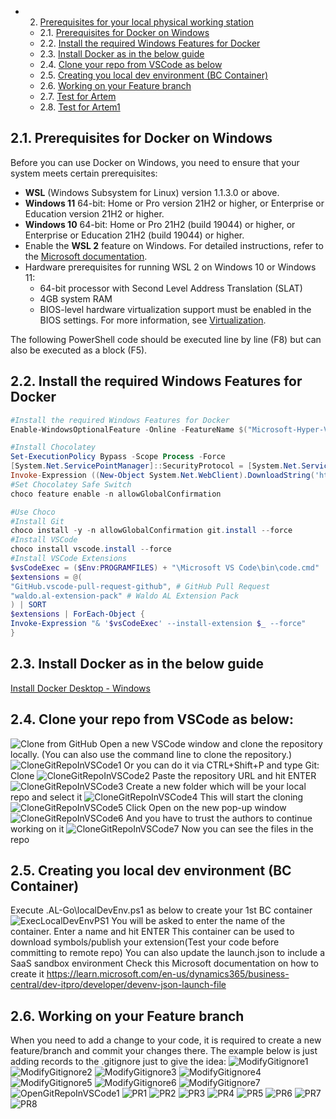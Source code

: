 - 2. [Prerequisites for your local physical working station](#2-prerequisites-for-docker-on-windows)
   - 2.1. [Prerequisites for Docker on Windows](#21-prequisites-for-docker-on-windows)
   - 2.2. [Install the required Windows Features for Docker](#22-install-the-required-windows-features-for-docker)
   -  2.3. [Install Docker as in the below guide](#23-install-docker-as-in-the-below-guide)
   -  2.4. [Clone your repo from VSCode as below](#24-clone-your-repo-from-vscode-as-below)
   -  2.5. [Creating you local dev environment (BC Container)](#25-creating-you-local-dev-environment-bc-container)
   -  2.6. [Working on your Feature branch](#26-working-on-your-feature-branch)
   -  2.7. [Test for Artem](#27-test-for-artem)
   -  2.8. [Test for Artem1](#28-test-for-artem1)

## 2.1. Prerequisites for Docker on Windows

Before you can use Docker on Windows, you need to ensure that your system meets certain prerequisites:

- **WSL** (Windows Subsystem for Linux) version 1.1.3.0 or above.
- **Windows 11** 64-bit: Home or Pro version 21H2 or higher, or Enterprise or Education version 21H2 or higher.
- **Windows 10** 64-bit: Home or Pro 21H2 (build 19044) or higher, or Enterprise or Education 21H2 (build 19044) or higher.
- Enable the **WSL 2** feature on Windows. For detailed instructions, refer to the [Microsoft documentation](https://docs.microsoft.com/en-us/windows/wsl/install).
- Hardware prerequisites for running WSL 2 on Windows 10 or Windows 11:
  - 64-bit processor with Second Level Address Translation (SLAT)
  - 4GB system RAM
  - BIOS-level hardware virtualization support must be enabled in the BIOS settings. For more information, see [Virtualization](https://docs.microsoft.com/en-us/virtualization/hyper-v-on-windows/quick-start/enable-hyper-v).

The following PowerShell code should be executed line by line (F8) but can also be executed as a block (F5).

## 2.2. Install the required Windows Features for Docker

```powershell
#Install the required Windows Features for Docker
Enable-WindowsOptionalFeature -Online -FeatureName $("Microsoft-Hyper-V", "Containers") -All

#Install Chocolatey
Set-ExecutionPolicy Bypass -Scope Process -Force
[System.Net.ServicePointManager]::SecurityProtocol = [System.Net.ServicePointManager]::SecurityProtocol -bor 3072
Invoke-Expression ((New-Object System.Net.WebClient).DownloadString('https://chocolatey.org/install.ps1'))
#Set Chocolatey Safe Switch
choco feature enable -n allowGlobalConfirmation

#Use Choco
#Install Git
choco install -y -n allowGlobalConfirmation git.install --force
#Install VSCode
choco install vscode.install --force
#Install VSCode Extensions
$vsCodeExec = ($Env:PROGRAMFILES) + "\Microsoft VS Code\bin\code.cmd"
$extensions = @(
"GitHub.vscode-pull-request-github", # GitHub Pull Request
"waldo.al-extension-pack" # Waldo AL Extension Pack
) | SORT
$extensions | ForEach-Object {
Invoke-Expression "& '$vsCodeExec' --install-extension $_ --force"
}
```
## 2.3. Install Docker as in the below guide
[Install Docker Desktop - Windows](https://docs.docker.com/desktop/install/windows-install/)
## 2.4. Clone your repo from VSCode as below:
![Clone from GitHub](https://github.com/ciellosinc/Ciellos-BC-git-flow-template/blob/main/.images/CloneFromGitHub.png)
Open a new VSCode window and clone the repository locally. (You can also use the command line to clone the repository.)
![CloneGitRepoInVSCode1](https://github.com/ciellosinc/Ciellos-BC-git-flow-template/blob/main/.images/CloneGitRepoInVSCode1.png)
Or you can do it via CTRL+Shift+P and type Git: Clone
![CloneGitRepoInVSCode2](https://github.com/ciellosinc/Ciellos-BC-git-flow-template/blob/main/.images/CloneGitRepoInVSCode2.png)
Paste the repository URL and hit ENTER
![CloneGitRepoInVSCode3](https://github.com/ciellosinc/Ciellos-BC-git-flow-template/blob/main/.images/CloneGitRepoInVSCode3.png)
Create a new folder which will be your local repo and select it
![CloneGitRepoInVSCode4](https://github.com/ciellosinc/Ciellos-BC-git-flow-template/blob/main/.images/CloneGitRepoInVSCode4.png)
This will start the cloning
![CloneGitRepoInVSCode5](https://github.com/ciellosinc/Ciellos-BC-git-flow-template/blob/main/.images/CloneGitRepoInVSCode5.png)
Click Open on the new pop-up window
![CloneGitRepoInVSCode6](https://github.com/ciellosinc/Ciellos-BC-git-flow-template/blob/main/.images/CloneGitRepoInVSCode6.png)
And you have to trust the authors to continue working on it
![CloneGitRepoInVSCode7](https://github.com/ciellosinc/Ciellos-BC-git-flow-template/blob/main/.images/CloneGitRepoInVSCode7.png)
Now you can see the files in the repo

## 2.5. Creating you local dev environment (BC Container)
Execute .AL-Go\localDevEnv.ps1 as below to create your 1st BC container
![ExecLocalDevEnvPS1](https://github.com/ciellosinc/Ciellos-BC-git-flow-template/blob/main/.images/ExecLocalDevEnvPS1.png)
You will be asked to enter the name of the container. Enter a name and hit ENTER
This container can be used to download symbols/publish your extension(Test your code before committing to remote repo)
You can also update the launch.json to include a SaaS sandbox environment
Check this Microsoft documentation on how to create it
https://learn.microsoft.com/en-us/dynamics365/business-central/dev-itpro/developer/devenv-json-launch-file

## 2.6. Working on your Feature branch
When you need to add a change to your code, it is required to create a new feature/branch and commit your changes there. The example below is just adding records to the .gitignore just to give the idea:
![ModifyGitignore1](https://github.com/ciellosinc/Ciellos-BC-git-flow-template/blob/main/.images/ModifyGitignore1.png)
![ModifyGitignore2](https://github.com/ciellosinc/Ciellos-BC-git-flow-template/blob/main/.images/ModifyGitignore2.png)
![ModifyGitignore3](https://github.com/ciellosinc/Ciellos-BC-git-flow-template/blob/main/.images/ModifyGitignore3.png)
![ModifyGitignore4](https://github.com/ciellosinc/Ciellos-BC-git-flow-template/blob/main/.images/ModifyGitignore4.png)
![ModifyGitignore5](https://github.com/ciellosinc/Ciellos-BC-git-flow-template/blob/main/.images/ModifyGitignore5.png)
![ModifyGitignore6](https://github.com/ciellosinc/Ciellos-BC-git-flow-template/blob/main/.images/ModifyGitignore6.png)
![ModifyGitignore7](https://github.com/ciellosinc/Ciellos-BC-git-flow-template/blob/main/.images/ModifyGitignore7.png)
![OpenGitRepoInVSCode1](https://github.com/eh-ciellos/template/blob/7f9d1adbd14cba08d41fc4b44c4f3cd7249ae661/images/OpenGitRepoInVSCode1.png)
![PR1](https://github.com/ciellosinc/Ciellos-BC-git-flow-template/blob/main/.images/PR1.png)
![PR2](https://github.com/ciellosinc/Ciellos-BC-git-flow-template/blob/main/.images/PR2.png)
![PR3](https://github.com/ciellosinc/Ciellos-BC-git-flow-template/blob/main/.images/PR3.png)
![PR4](https://github.com/ciellosinc/Ciellos-BC-git-flow-template/blob/main/.images/PR4.png)
![PR5](https://github.com/ciellosinc/Ciellos-BC-git-flow-template/blob/main/.images/PR5.png)
![PR6](https://github.com/ciellosinc/Ciellos-BC-git-flow-template/blob/main/.images/PR6.png)
![PR7](https://github.com/ciellosinc/Ciellos-BC-git-flow-template/blob/main/.images/PR7.png)
![PR8](https://github.com/ciellosinc/Ciellos-BC-git-flow-template/blob/main/.images/PR8.png)